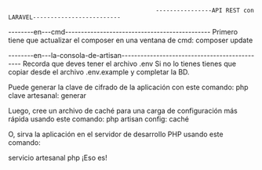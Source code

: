                                               ----------------API REST con LARAVEL-------------------------    

--------en---cmd----------------------------------------------
Primero tiene que actualizar el composer en una ventana de cmd:
composer update

--------en---la-consola-de-artisan----------------------------------------------
Recorda que deves tener el archivo .env
Si no lo tienes tienes que copiar desde el archivo .env.example y completar la BD.

Puede generar la clave de cifrado de la aplicación con este comando:
php clave artesanal: generar

Luego, cree un archivo de caché para una carga de configuración más rápida usando este comando:
php artisan config: caché

O, sirva la aplicación en el servidor de desarrollo PHP usando este comando:

servicio artesanal php
¡Eso es!
